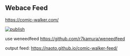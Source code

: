 Webace Feed
-------------------------------------------
https://comic-walker.com/

[![publish](https://github.com/naoto/comic-walker-feed/actions/workflows/publish.yml/badge.svg?branch=main)](https://github.com/naoto/comic-walker-feed/actions/workflows/publish.yml)

use weneedfeed https://github.com/r7kamura/weneedfeed


output feed: https://naoto.github.io/comic-walker-feed/
